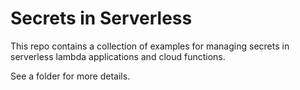 # Secrets in Serverless

This repo contains a collection of examples for managing secrets in serverless lambda applications and cloud functions.

See a folder for more details.
